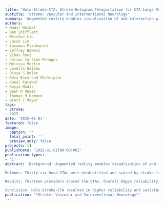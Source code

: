 ```yaml
---
title: 'Holo-Stroke-CTA: Stroke Hologram Teleportation for CTA Large Vessel Occlusion Assessments'
subtitle: 'Stroke: Vascular and Interventional Neurology'
summary: 'Augmented reality enables visualization of and interaction with both physical and virtual environments. Holograms can allow 3‐dimensional image transmission to distant sites, allowing patients to interact with providers as if in the same space. Our prior publication resulted in high satisfaction/immersion for patients interacting with Holo‐Stroke providers. Our aim here was to determine if providers assessing computed tomographic angiographies (CTAs) for large vessel occlusion would result in reliability and satisfaction.'
authors:
- Nadir Weibel
- Ben Shifflett
- Weichen Liu
- Jacob Lin
- Yasaman Pirahanchi
- Jeffrey Bowers
- Vikas Ravi
- Julian Carrion-Penagos
- Melissa Mortin
- Lovella Hailey
- Divya S Bolar
- Reza Bavarsad Shahripour
- Kunal Agrawal
- Royya Modir
- Dawn M Meyer
- Thomas M Hemmen
- Brett C Meyer
tags:
- Stroke:
- 2025
date: '2025-01-01'
featured: false
image:
  caption: ''
  focal_point: ''
  preview_only: false
projects: []
publishDate: '2025-01-01T00:00:00Z'
publication_types:
- '1'
abstract: 'Background: Augmented reality enables visualization of and interaction with both physical and virtual environments. Holograms can allow 3‐dimensional image transmission to distant sites, allowing patients to interact with providers as if in the same space. Our prior publication resulted in high satisfaction/immersion for patients interacting with Holo‐Stroke providers. Our aim here was to determine if providers assessing computed tomographic angiographies (CTAs) for large vessel occlusion would result in reliability and satisfaction.

Methods: Thirty‐six head CTAs were deidentified and scored by stroke faculty, fellows, and nurse practitioners for large vessel occlusion using digital imaging and communications in medicine (DICOM) viewer. CTAs were presented 2 months later via Holo‐Stroke. Holograms were positioned in 3‐dimensional space, viewable through the Hololens‐2, and scored by the same providers. Kappa reliability was assessed comparing scores to gold standard (radiology report). Satisfaction was assessed via Likert scale.

Results: Thirteen providers scored the CTAs. Overall Kappa reliability, compared with gold standard, was 0.78 (81%) DICOM versus 0.94 (94%) Holo‐Stroke‐CTA (P<0.0001). Overall % correct was 81% versus 94% (P<0.001). Holo‐Stroke‐CTA reliability improved for most examiners: Overall (κ = 0.78 [81%] versus 0.94 [94%]), faculty (κ = 0.85 [87%] versus 0.92 [93%]), nurse practitioners (κ = 0.81 [83%] versus 0.90 [92%]), and fellows (κ = 0.68 [72%] versus 0.97 [97%]). Overall middle cerebral artery (κ = 0.76 [86%] versus 0.93 [96%]), internal carotid artery (κ = 0.8 [88%] versus 0.9 [94%]), and basilar (κ = 0.73 [95%] versus 0.82 [96%]) scored high, with marked improvement for anterior cerebral artery (κ = 0.3 [39%] versus 0.91 [94%]), and posterior cerebral artery (κ = 0.55 [70%] versus 0.95 [98%]). Likert satisfaction “overall” was 18 DICOM, 48 Holo‐Stroke‐CTA (P = 0.002 with the percentage increasing from 39% to 96%. “Immersion” scores were 0, 10 (P = 0.001), “ease of use” 5, 9 (P = 0.002), “accuracy” 7, 9 (P = 0.002), “technology advancement” 4, 10 (P = 0.001), and “interest” 3, 10 (P = 0.002).

Conclusion: Holo‐Stroke‐CTA resulted in higher reliability and satisfaction versus standard DICOM telestroke teleradiology. Providers noted the ability to see 3‐dimensional vessels in virtual space versus scrolling through axial/sagittal/coronal images, resulting in higher accuracy. Even for trainees and difficult‐to‐assess vessels, providers were more able to identify large vessel occlusions using Holo‐Stroke‐CTA. Providers were enthusiastic for the immersive radiology assessment, with the ability to immersively resize, rotate, and investigate hologram in 3‐dimensional virtual space. Though further assessments are needed, Holo‐Stroke‐CTA can help providers more easily, and at a glance, evaluate CTA for large vessel occlusion.'
publication: '*Stroke: Vascular and Interventional Neurology*'
---
```

